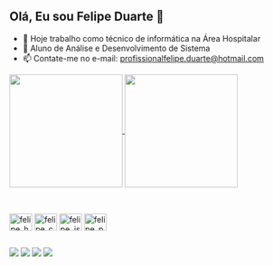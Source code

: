 ## Olá, Eu sou Felipe Duarte 👋

- 🔭 Hoje trabalho como técnico de informática na Área Hospitalar
- 🌱 Aluno de Análise e Desenvolvimento de Sistema
- 📫 Contate-me no e-mail: profissionalfelipe.duarte@hotmail.com

<div>
  <a href="https://github.com/anuraghazra/github-readme-stats">
  <img height=200em align="center" src="https://github-readme-stats.vercel.app/api?username=Dev-felipeduarte" />
</a>
<a href="https://github.com/anuraghazra/convoychat">
  <img height=200em align="center" src="https://github-readme-stats.vercel.app/api/top-langs?username=Dev-felipeduarte&layout=compact&langs_count=8&card_width=320" />
</a>
</div>

##

<div style="display: inline_block"><br>
  <img align="center" alt="felipe_html" height="30" width="40" src="https://cdn.jsdelivr.net/gh/devicons/devicon@latest/icons/html5/html5-original.svg">
  <img align="center" alt="felipe_css" height="30" width="40" src="https://cdn.jsdelivr.net/gh/devicons/devicon@latest/icons/css3/css3-original.svg">
  <img align="center" alt="felipe_js" height="30" width="40" src="https://cdn.jsdelivr.net/gh/devicons/devicon@latest/icons/javascript/javascript-original.svg">
  <img align="center" alt="felipe_python" height="30" width="40" src="https://cdn.jsdelivr.net/gh/devicons/devicon@latest/icons/python/python-original.svg">
</div>
          
##

<div>
  <a href="https://www.instagram.com/_feh.duarte_?igsh=ODJwcjg5dmFsM2p6" target="_blank"><img src="https://img.shields.io/badge/Instagram-E4405F?style=for-the-badge&logo=instagram&logoColor=white" target="_blank"></a>
  <a href="https://www.linkedin.com/in/felipe-souza-duarte/" target="_blank"><img src="https://img.shields.io/badge/LinkedIn-0077B5?style=for-the-badge&logo=linkedin&logoColor=white" target="_blank"></a>
  <a href="mailto:profissionalfelipe.duarte@hotmail.com" target="_blank"><img src="https://img.shields.io/badge/Gmail-D14836?style=for-the-badge&logo=gmail&logoColor=white" target="_blank"></a>
  <a href="https://codepen.io/Dev-Felipe-Duarte" target="_blank"><img src="https://img.shields.io/badge/Codepen-000000?style=for-the-badge&logo=codepen&logoColor=white" target="_blank"></a>
</div>
